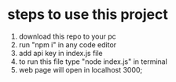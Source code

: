 # steps to use this project
1. download this repo to your pc
2. run "npm i" in any code editor
3. add api key in  index.js file
4. to run this file type "node index.js" in terminal
5. web page will open in localhost 3000;

